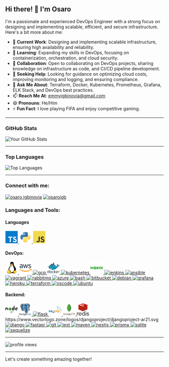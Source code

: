 ## Hi there! 👋 I'm Osaro

I'm a passionate and experienced DevOps Engineer with a strong focus on designing and implementing scalable, efficient, and secure infrastructure. Here's a bit more about me:

- 🔭 **Current Work**: Designing and implementing scalable infrastructure, ensuring high availability and reliability.
- 🌱 **Learning**: Expanding my skills in DevOps, focusing on containerization, orchestration, and cloud security.
- 👯 **Collaboration**: Open to collaborating on DevOps projects, sharing knowledge on infrastructure as code, and CI/CD pipeline development.
- 🤔 **Seeking Help**: Looking for guidance on optimizing cloud costs, improving monitoring and logging, and ensuring compliance.
- 💬 **Ask Me About**: Terraform, Docker, Kubernetes, Prometheus, Grafana, ELK Stack, and DevOps best practices.
- 📫 **Reach Me At**: [emmyigbinovia@gmail.com](mailto:emmyigbinovia@gmail.com)
- 😄 **Pronouns**: He/Him
- ⚡ **Fun Fact**: I love playing FIFA and enjoy competitive gaming.

---

### GitHub Stats

![Your GitHub Stats](https://github-readme-stats.vercel.app/api?username=Osaroigb&show_icons=true&theme=radical)

---

### Top Languages

![Top Languages](https://github-readme-stats.vercel.app/api/top-langs/?username=Osaroigb&layout=compact&theme=radical)

---


<h3 align="left">Connect with me:</h3>
<p align="left">
<a href="https://linkedin.com/in/osaroigb" target="blank"><img align="center" src="https://raw.githubusercontent.com/rahuldkjain/github-profile-readme-generator/master/src/images/icons/Social/linked-in-alt.svg" alt="osaro igbinovia" height="30" width="40" /></a>
<a href="https://instagram.com/osaroigb" target="blank"><img align="center" src="https://raw.githubusercontent.com/rahuldkjain/github-profile-readme-generator/master/src/images/icons/Social/instagram.svg" alt="osaroigb" height="30" width="40" /></a>
</p>

<h3 align="left">Languages and Tools:</h3>

<h4 align="left">Languages </h4>
<p>
  <a href="https://www.typescriptlang.org/" target="_blank" rel="noreferrer"> <img src="https://raw.githubusercontent.com/devicons/devicon/master/icons/typescript/typescript-original.svg" alt="typescript" width="40" height="40"/> 
  </a>
  <a href="https://www.python.org" target="_blank" rel="noreferrer"> <img src="https://raw.githubusercontent.com/devicons/devicon/master/icons/python/python-original.svg" alt="python" width="40" height="40"/>
  </a>
  <a href="https://developer.mozilla.org/en-US/docs/Web/JavaScript" target="_blank" rel="noreferrer"> <img src="https://raw.githubusercontent.com/devicons/devicon/master/icons/javascript/javascript-original.svg" alt="javascript" width="40" height="40"/>
  </a>
</p>

<h4 align="left">DevOps:</h4>
<p>
  <a href="https://www.linux.org/" target="_blank" rel="noreferrer"> <img src="https://raw.githubusercontent.com/devicons/devicon/master/icons/linux/linux-original.svg" alt="linux" width="40" height="40"/>
  </a>
  <a href="https://aws.amazon.com" target="_blank" rel="noreferrer"> <img src="https://raw.githubusercontent.com/devicons/devicon/master/icons/amazonwebservices/amazonwebservices-original-wordmark.svg" alt="aws" width="40" height="40"/> 
  </a>
  <a href="https://cloud.google.com" target="_blank" rel="noreferrer"> <img src="https://www.vectorlogo.zone/logos/google_cloud/google_cloud-icon.svg" alt="gcp" width="40" height="40"/>
  </a>
  <a href="https://www.docker.com/" target="_blank" rel="noreferrer"> <img src="https://raw.githubusercontent.com/devicons/devicon/master/icons/docker/docker-original-wordmark.svg" alt="docker" width="40" height="40"/>
  </a>
  <a href="https://kubernetes.io" target="_blank" rel="noreferrer"> <img src="https://www.vectorlogo.zone/logos/kubernetes/kubernetes-icon.svg" alt="kubernetes" width="40" height="40"/>
  </a>
  <a href="https://www.nginx.com" target="_blank" rel="noreferrer"> <img src="https://raw.githubusercontent.com/devicons/devicon/master/icons/nginx/nginx-original.svg" alt="nginx" width="40" height="40"/>
  </a>
  <a href="https://www.jenkins.io" target="_blank" rel="noreferrer"> <img src="https://www.vectorlogo.zone/logos/jenkins/jenkins-icon.svg" alt="jenkins" width="40" height="40"/>
  </a>
  <a href="https://www.ansible.com" target="_blank" rel="noreferrer"> <img src="https://www.vectorlogo.zone/logos/ansible/ansible-icon.svg" alt="ansible" width="40" height="40"/>
  </a>
<!--   <a href="https://www.vagrantup.com" target="_blank" rel="noreferrer"> <img src="https://www.vectorlogo.zone/logos/vagrant/vagrant-icon.svg" alt="vagrant" width="40" height="40"/>
  </a> -->
  <a href="https://www.vagrantup.com" target="_blank" rel="noreferrer"> <img src="https://www.vectorlogo.zone/logos/vagrantup/vagrantup-ar21.svg" alt="vagrant" width="40" height="40"/>
  </a>
  <a href="https://www.rabbitmq.com" target="_blank" rel="noreferrer"> <img src="https://www.vectorlogo.zone/logos/rabbitmq/rabbitmq-icon.svg" alt="rabbitmq" width="40" height="40"/>
  </a>
  <a href="https://azure.microsoft.com" target="_blank" rel="noreferrer"> <img src="https://www.vectorlogo.zone/logos/microsoft_azure/microsoft_azure-icon.svg" alt="azure" width="40" height="40"/>
  </a>
  <a href="https://www.gnu.org/software/bash/" target="_blank" rel="noreferrer"> <img src="https://www.vectorlogo.zone/logos/gnu_bash/gnu_bash-icon.svg" alt="bash" width="40" height="40"/>
  </a>
  <a href="https://bitbucket.org" target="_blank" rel="noreferrer"> <img src="https://www.vectorlogo.zone/logos/bitbucket/bitbucket-icon.svg" alt="bitbucket" width="40" height="40"/>
  </a>
  <a href="https://www.debian.org" target="_blank" rel="noreferrer"> <img src="https://www.vectorlogo.zone/logos/debian/debian-icon.svg" alt="debian" width="40" height="40"/>
  </a>
<!--   <a href="https://github.com/features/actions" target="_blank" rel="noreferrer"> <img src="https://www.vectorlogo.zone/logos/github_actions/github_actions-icon.svg" alt="githubactions" width="40" height="40"/>
  </a> -->
  <a href="https://grafana.com" target="_blank" rel="noreferrer"> <img src="https://www.vectorlogo.zone/logos/grafana/grafana-icon.svg" alt="grafana" width="40" height="40"/>
  </a>
  <a href="https://www.heroku.com" target="_blank" rel="noreferrer"> <img src="https://www.vectorlogo.zone/logos/heroku/heroku-icon.svg" alt="heroku" width="40" height="40"/>
  </a>
  <a href="https://www.terraform.io" target="_blank" rel="noreferrer"> <img src="https://www.vectorlogo.zone/logos/terraformio/terraformio-icon.svg" alt="terraform" width="40" height="40"/>
  </a>
  <a href="https://code.visualstudio.com" target="_blank" rel="noreferrer"> <img src="https://www.vectorlogo.zone/logos/visualstudio_code/visualstudio_code-icon.svg" alt="vscode" width="40" height="40"/>
  </a>
  <a href="https://www.ubuntu.com" target="_blank" rel="noreferrer"> <img src="https://www.vectorlogo.zone/logos/ubuntu/ubuntu-icon.svg" alt="ubuntu" width="40" height="40"/>
  </a>
</p>

<h4 align="left">Backend:</h4>
<p align="left">
  <a href="https://nodejs.org" target="_blank" rel="noreferrer"> <img src="https://raw.githubusercontent.com/devicons/devicon/master/icons/nodejs/nodejs-original-wordmark.svg" alt="nodejs" width="40" height="40"/>
  </a>
  <a href="https://www.postgresql.org" target="_blank" rel="noreferrer"> <img src="https://raw.githubusercontent.com/devicons/devicon/master/icons/postgresql/postgresql-original-wordmark.svg" alt="postgresql" width="40" height="40"/>
  </a>
  <a href="https://flask.palletsprojects.com/" target="_blank" rel="noreferrer"> <img src="https://www.vectorlogo.zone/logos/pocoo_flask/pocoo_flask-icon.svg" alt="flask" width="40" height="40"/>
  </a>
  <a href="https://www.mysql.com/" target="_blank" rel="noreferrer"> <img src="https://raw.githubusercontent.com/devicons/devicon/master/icons/mysql/mysql-original-wordmark.svg" alt="mysql" width="40" height="40"/>
  </a> 
  <a href="https://www.mongodb.com/" target="_blank" rel="noreferrer"> <img src="https://raw.githubusercontent.com/devicons/devicon/master/icons/mongodb/mongodb-original-wordmark.svg" alt="mongodb" width="40" height="40"/>
  </a>
  <a href="https://redis.io" target="_blank" rel="noreferrer"> <img src="https://raw.githubusercontent.com/devicons/devicon/master/icons/redis/redis-original-wordmark.svg" alt="redis" width="40" height="40"/>
  </a>https://www.vectorlogo.zone/logos/djangoproject/djangoproject-ar21.svg
<!--   <a href="https://www.djangoproject.com" target="_blank" rel="noreferrer"> <img src="https://raw.githubusercontent.com/devicons/devicon/master/icons/django/django-original.svg" alt="django" width="40" height="40"/>
  </a> -->
  <a href="https://www.djangoproject.com" target="_blank" rel="noreferrer"> <img src="https://www.vectorlogo.zone/logos/djangoproject/djangoproject-ar21.svg" alt="django" width="40" height="40"/>
  </a>
<!--   <a href="https://fastapi.tiangolo.com" target="_blank" rel="noreferrer"> <img src="https://www.vectorlogo.zone/logos/fastapi/fastapi-icon.svg" alt="fastapi" width="40" height="40"/>
  </a> -->
  <a href="https://fastapi.tiangolo.com" target="_blank" rel="noreferrer"> <img src="https://github.com/gilbarbara/logos/blob/main/logos/fastapi.svg" alt="fastapi" width="40" height="40"/>
  </a>
  <a href="https://git-scm.com" target="_blank" rel="noreferrer"> <img src="https://www.vectorlogo.zone/logos/git-scm/git-scm-icon.svg" alt="git" width="40" height="40"/>
  </a>
  <a href="https://jestjs.io" target="_blank" rel="noreferrer"> <img src="https://www.vectorlogo.zone/logos/jestjsio/jestjsio-icon.svg" alt="jest" width="40" height="40"/>
  </a>
  <a href="https://maven.apache.org" target="_blank" rel="noreferrer"> <img src="https://www.vectorlogo.zone/logos/apache_maven/apache_maven-icon.svg" alt="maven" width="40" height="40"/>
  </a>
  <a href="https://nestjs.com" target="_blank" rel="noreferrer"> <img src="https://www.vectorlogo.zone/logos/nestjs/nestjs-icon.svg" alt="nestjs" width="40" height="40"/>
  </a>
<!--   <a href="https://www.prisma.io" target="_blank" rel="noreferrer"> <img src="https://www.vectorlogo.zone/logos/prisma/prisma-icon.svg" alt="prisma" width="40" height="40"/>
  </a> -->
  <a href="https://www.prisma.io" target="_blank" rel="noreferrer"> <img src="https://github.com/detain/svg-logos/blob/master/svg/p/prisma-2.svg" alt="prisma" width="40" height="40"/>
  </a>
  <a href="https://www.sqlite.org" target="_blank" rel="noreferrer"> <img src="https://www.vectorlogo.zone/logos/sqlite/sqlite-icon.svg" alt="sqlite" width="40" height="40"/>
  </a>
  <a href="https://sequelize.org" target="_blank" rel="noreferrer"> <img src="https://www.vectorlogo.zone/logos/sequelizejs/sequelizejs-icon.svg" alt="sequelize" width="40" height="40"/>
  </a>
</p>

---

<p align="left">
  <img src="https://komarev.com/ghpvc/?username=Osaroigb&style=flat-square&color=blueviolet" alt="profile views" />
</p>

---

Let's create something amazing together!
